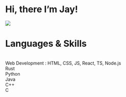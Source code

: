 # Hi, there I’m Jay! 

![](https://c.tenor.com/CwZDbX7DvR8AAAAd/pixel-sakura.gif)
###### 


<h1>Languages & Skills</h1>
<br/>
     Web Development : HTML, CSS, JS, React, TS, Node.js
<br/>
     Rust
   <br/>
   Python
   <br/>
   Java
   <br/>
     C++
  <br/>
   C
  <br/>
   

                
